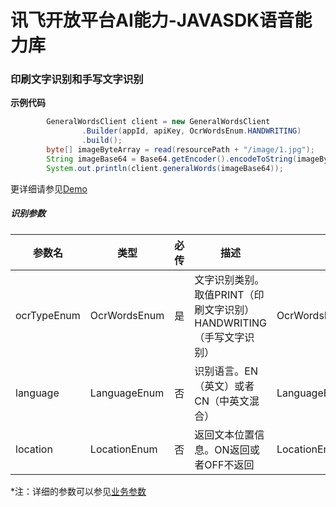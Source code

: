 # 讯飞开放平台AI能力-JAVASDK语音能力库

### 印刷文字识别和手写文字识别

**示例代码**
```java
        GeneralWordsClient client = new GeneralWordsClient
                .Builder(appId, apiKey, OcrWordsEnum.HANDWRITING)
                .build();
        byte[] imageByteArray = read(resourcePath + "/image/1.jpg");
        String imageBase64 = Base64.getEncoder().encodeToString(imageByteArray);
        System.out.println(client.generalWords(imageBase64));
```
更详细请参见[Demo](https://github.com/iFLYTEK-OP/websdk-java-demo/blob/main/src/main/java/cn/xfyun/demo/GeneralWordsClientApp.java)

##### 识别参数
|参数名|类型|必传|描述|示例|
|---|---|---|---|---|
|ocrTypeEnum|OcrWordsEnum|是|文字识别类别。取值PRINT（印刷文字识别）HANDWRITING（手写文字识别）|OcrWordsEnum.HANDWRITING|
|language|LanguageEnum|否|识别语言。EN（英文）或者CN（中英文混合）|LanguageEnum.CN|
|location|LocationEnum|否|返回文本位置信息。ON返回或者OFF不返回|LocationEnum.ON|

 *注：详细的参数可以参见[业务参数](https://www.xfyun.cn/doc/words/wordRecg/API.html)
